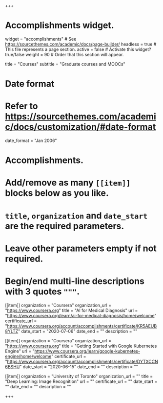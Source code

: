 +++
# Accomplishments widget.
widget = "accomplishments"  # See https://sourcethemes.com/academic/docs/page-builder/
headless = true  # This file represents a page section.
active = false  # Activate this widget? true/false
weight = 90  # Order that this section will appear.

title = "Courses"
subtitle = "Graduate courses and MOOCs"

# Date format
#   Refer to https://sourcethemes.com/academic/docs/customization/#date-format
date_format = "Jan 2006"

# Accomplishments.
#   Add/remove as many `[[item]]` blocks below as you like.
#   `title`, `organization` and `date_start` are the required parameters.
#   Leave other parameters empty if not required.
#   Begin/end multi-line descriptions with 3 quotes `"""`.

[[item]]
  organization = "Coursera"
  organization_url = "https://www.coursera.org"
  title = "AI for Medical Diagnosis"
  url = "https://www.coursera.org/learn/ai-for-medical-diagnosis/home/welcome"
  certificate_url = "https://www.coursera.org/account/accomplishments/certificate/KR5AEUB8YLTZ"
  date_start = "2020-07-06"
  date_end = ""
  description = ""

[[item]]
  organization = "Coursera"
  organization_url = "https://www.coursera.org"
  title = "Getting Started with Google Kubernetes Engine"
  url = "https://www.coursera.org/learn/google-kubernetes-engine/home/welcome"
  certificate_url = "https://www.coursera.org/account/accomplishments/certificate/DYTXCCN6BSHU"
  date_start = "2020-06-15"
  date_end = ""
  description = ""
  
[[item]]
  organization = "University of Toronto"
  organization_url = ""
  title = "Deep Learning: Image Recognition"
  url = ""
  certificate_url = ""
  date_start = ""
  date_end = ""
  description = ""

+++
